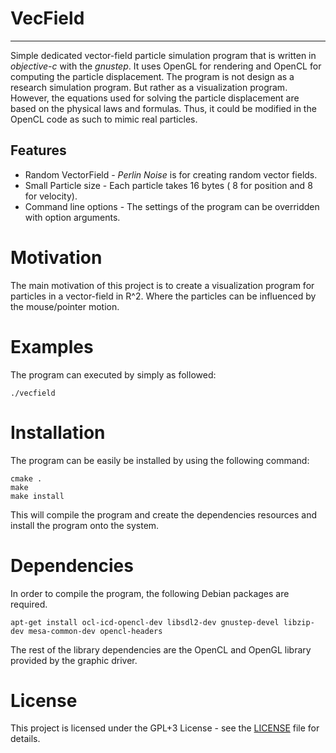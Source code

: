 # VecField #
----
Simple dedicated vector-field particle simulation program that is written in *objective-c* with the *gnustep*. It uses OpenGL for rendering and OpenCL for computing the particle displacement.
The program is not design as a research simulation program. But rather as a visualization program. However, the equations used for solving the particle displacement are based on the physical laws and formulas. Thus, it could be modified in the OpenCL code as such to mimic real particles.

## Features ##
* Random VectorField - *Perlin Noise* is for creating random vector fields.
* Small Particle size - Each particle takes 16 bytes ( 8 for position and 8 for velocity).
* Command line options - The settings of the program can be overridden with option arguments.

# Motivation #
The main motivation of this project is to create a visualization program for particles in a vector-field in R^2. Where the particles
can be influenced by the mouse/pointer motion.

# Examples #
The program can executed by simply as followed:
```
./vecfield
```

# Installation # 
The program can be easily be installed by using the following command:
```
cmake .
make
make install
```
This will compile the program and create the dependencies resources and install the program onto the system.

# Dependencies #
In order to compile the program, the following Debian packages are required.
```
apt-get install ocl-icd-opencl-dev libsdl2-dev gnustep-devel libzip-dev mesa-common-dev opencl-headers
```
The rest of the library dependencies are the OpenCL and OpenGL library provided by the graphic driver.

# License #
This project is licensed under the GPL+3 License - see the [LICENSE](LICENSE) file for details.

